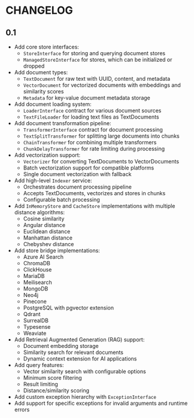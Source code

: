 CHANGELOG
=========

0.1
---

 * Add core store interfaces:
   - `StoreInterface` for storing and querying document stores
   - `ManagedStoreInterface` for stores, which can be initialized or dropped
 * Add document types:
   - `TextDocument` for raw text with UUID, content, and metadata
   - `VectorDocument` for vectorized documents with embeddings and similarity scores
   - `Metadata` for key-value document metadata storage
 * Add document loading system:
   - `LoaderInterface` contract for various document sources
   - `TextFileLoader` for loading text files as TextDocuments
 * Add document transformation pipeline:
   - `TransformerInterface` contract for document processing
   - `TextSplitTransformer` for splitting large documents into chunks
   - `ChainTransformer` for combining multiple transformers
   - `ChunkDelayTransformer` for rate limiting during processing
 * Add vectorization support:
   - `Vectorizer` for converting TextDocuments to VectorDocuments
   - Batch vectorization support for compatible platforms
   - Single document vectorization with fallback
 * Add high-level `Indexer` service:
   - Orchestrates document processing pipeline
   - Accepts TextDocuments, vectorizes and stores in chunks
   - Configurable batch processing
 * Add `InMemoryStore` and `CacheStore` implementations with multiple distance algorithms:
   - Cosine similarity
   - Angular distance
   - Euclidean distance
   - Manhattan distance
   - Chebyshev distance
 * Add store bridge implementations:
   - Azure AI Search
   - ChromaDB
   - ClickHouse
   - MariaDB
   - Meilisearch
   - MongoDB
   - Neo4j
   - Pinecone
   - PostgreSQL with pgvector extension
   - Qdrant
   - SurrealDB
   - Typesense
   - Weaviate
 * Add Retrieval Augmented Generation (RAG) support:
   - Document embedding storage
   - Similarity search for relevant documents
   - Dynamic context extension for AI applications
 * Add query features:
   - Vector similarity search with configurable options
   - Minimum score filtering
   - Result limiting
   - Distance/similarity scoring
 * Add custom exception hierarchy with `ExceptionInterface`
 * Add support for specific exceptions for invalid arguments and runtime errors
